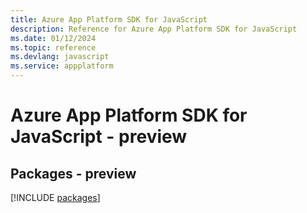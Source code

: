 ```yaml
---
title: Azure App Platform SDK for JavaScript
description: Reference for Azure App Platform SDK for JavaScript
ms.date: 01/12/2024
ms.topic: reference
ms.devlang: javascript
ms.service: appplatform
---
```

# Azure App Platform SDK for JavaScript - preview
## Packages - preview
[!INCLUDE [packages](app-platform-index.md)]
